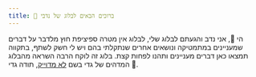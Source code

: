 ```yaml
---
title: 🍁 ברוכים הבאים לבלוג של נדבי
---
```

הי 👋, אני נדב והגעתם לבלוג שלי, לבלוג אין מטרה ספיציפת חוץ מלדבר על דברים שמעניינים במתמטיקה ונושאים אחרים שנתקלתי בהם ויש לי חשק לשתף, בתקווה תמצאו כאן דברים מעניינים ותהנו לפחות קצת.
בלוג זה לוקח הרבה השראה מהבלוג המדהים של גדי בשם [לא מדוייק](https://gadial.net/), תודה גדי 🐲.
